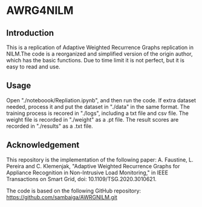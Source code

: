 # AWRG4NILM
## Introduction
This is a replication of Adaptive Weighted Recurrence Graphs replication in NILM.The code is a reorganized and simplified version of the origin author, which has the basic functions. Due to time limit it is not perfect, but it is easy to read and use.

## Usage
Open "./noteboook/Repliation.ipynb", and then run the code.
If extra dataset needed, process it and put the dataset in "./data" in the same format.
The training process is recored in "./logs", including a txt file and csv file.
The weight file is recorded in "./weight" as a .pt file.
The result scores are recorded in "./results" as a .txt file.

## Acknowledgement
This repository is the implementation of the following paper:
A. Faustine, L. Pereira and C. Klemenjak, "Adaptive Weighted Recurrence Graphs for Appliance Recognition in Non-Intrusive Load Monitoring," in IEEE Transactions on Smart Grid, doi: 10.1109/TSG.2020.3010621.

The code is based on the following GitHub repository:
https://github.com/sambaiga/AWRGNILM.git